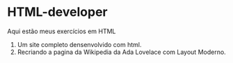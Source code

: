 # HTML-developer
Aqui estão meus exercícios em HTML

1. Um site completo densenvolvido com html.
2. Recriando a pagina da Wikipedia da Ada Lovelace com Layout Moderno.

